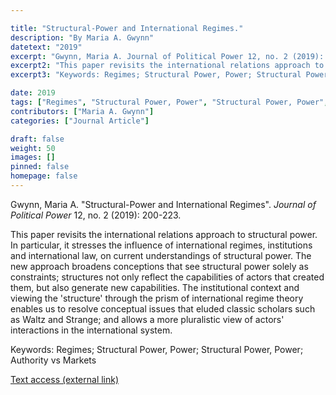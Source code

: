 ```yaml
---

title: "Structural-Power and International Regimes."
description: "By Maria A. Gwynn"
datetext: "2019"
excerpt: "Gwynn, Maria A. Journal of Political Power 12, no. 2 (2019): 200-223."
excerpt2: "This paper revisits the international relations approach to structural power. In particular, it stresses the influence of international regimes, institutions and international law, on current understandings of structural power. The new approach broadens conceptions that see structural power solely as constraints; structures not only reflect the capabilities of actors that created them, but also generate new capabilities. The institutional context and viewing the 'structure' through the prism of international regime theory enables us to resolve conceptual issues that eluded classic scholars such as Waltz and Strange; and allows a more pluralistic view of actors' interactions in the international system."
excerpt3: "Keywords: Regimes; Structural Power, Power; Structural Power, Power; Authority vs Markets"

date: 2019
tags: ["Regimes", "Structural Power, Power", "Structural Power, Power", "Authority vs Markets", "Strange-Influenced Works", "2010's"]
contributors: ["Maria A. Gwynn"]
categories: ["Journal Article"]

draft: false
weight: 50
images: []
pinned: false
homepage: false
---
```


Gwynn, Maria A. "Structural-Power and International Regimes". *Journal of Political Power* 12, no. 2 (2019): 200-223.

This paper revisits the international relations approach to structural power. In particular, it stresses the influence of international regimes, institutions and international law, on current understandings of structural power. The new approach broadens conceptions that see structural power solely as constraints; structures not only reflect the capabilities of actors that created them, but also generate new capabilities. The institutional context and viewing the 'structure' through the prism of international regime theory enables us to resolve conceptual issues that eluded classic scholars such as Waltz and Strange; and allows a more pluralistic view of actors' interactions in the international system.

Keywords: Regimes; Structural Power, Power; Structural Power, Power; Authority vs Markets

[Text access (external link)](https://doi.org/10.1080/2158379X.2019.1618486)
